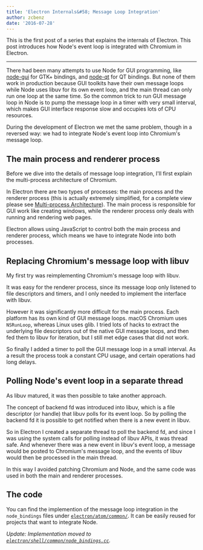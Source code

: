 ```yaml
---
title: 'Electron Internals&#58; Message Loop Integration'
author: zcbenz
date: '2016-07-28'
---
```


This is the first post of a series that explains the internals of Electron. This
post introduces how Node's event loop is integrated with Chromium in Electron.

---

There had been many attempts to use Node for GUI programming, like
[node-gui][node-gui] for GTK+ bindings, and [node-qt][node-qt] for QT bindings.
But none of them work in production because GUI toolkits have their own message
loops while Node uses libuv for its own event loop, and the main thread can only
run one loop at the same time. So the common trick to run GUI message loop in
Node is to pump the message loop in a timer with very small interval, which
makes GUI interface response slow and occupies lots of CPU resources.

During the development of Electron we met the same problem, though in a
reversed way: we had to integrate Node's event loop into Chromium's message
loop.

## The main process and renderer process

Before we dive into the details of message loop integration, I'll first explain
the multi-process architecture of Chromium.

In Electron there are two types of processes: the main process and the renderer
process (this is actually extremely simplified, for a complete view please see
[Multi-process Architecture][multi-process]). The main process is responsible
for GUI work like creating windows, while the renderer process only deals with
running and rendering web pages.

Electron allows using JavaScript to control both the main process and renderer
process, which means we have to integrate Node into both processes.

## Replacing Chromium's message loop with libuv

My first try was reimplementing Chromium's message loop with libuv.

It was easy for the renderer process, since its message loop only listened to
file descriptors and timers, and I only needed to implement the interface with
libuv.

However it was significantly more difficult for the main process. Each platform
has its own kind of GUI message loops. macOS Chromium uses `NSRunLoop`,
whereas Linux uses glib. I tried lots of hacks to extract the
underlying file descriptors out of the native GUI message loops, and then fed
them to libuv for iteration, but I still met edge cases that did not work.

So finally I added a timer to poll the GUI message loop in a small interval. As
a result the process took a constant CPU usage, and certain operations had
long delays.

## Polling Node's event loop in a separate thread

As libuv matured, it was then possible to take another approach.

The concept of backend fd was introduced into libuv, which is a file descriptor
(or handle) that libuv polls for its event loop. So by polling the backend fd it
is possible to get notified when there is a new event in libuv.

So in Electron I created a separate thread to poll the backend fd, and since I
was using the system calls for polling instead of libuv APIs, it was thread
safe. And whenever there was a new event in libuv's event loop, a message would
be posted to Chromium's message loop, and the events of libuv would then be
processed in the main thread.

In this way I avoided patching Chromium and Node, and the same code was used in
both the main and renderer processes.

## The code

You can find the implemention of the message loop integration in the
`node_bindings` files under [`electron/atom/common/`][node-bindings]. It can be
easily reused for projects that want to integrate Node.

*Update: Implementation moved to [`electron/shell/common/node_bindings.cc`][node-bindings-updated].*

[node-gui]: https://github.com/zcbenz/node-gui
[node-qt]: https://github.com/arturadib/node-qt
[multi-process]: http://dev.chromium.org/developers/design-documents/multi-process-architecture
[node-bindings]: https://github.com/electron/electron/tree/master/atom/common
[node-bindings-updated]: https://github.com/electron/electron/blob/master/shell/common/node_bindings.cc
